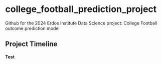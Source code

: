 # college_football_prediction_project
Github for the 2024 Erdos Institute Data Science project: College Football outcome prediction model


## Project Timeline
#### Test
